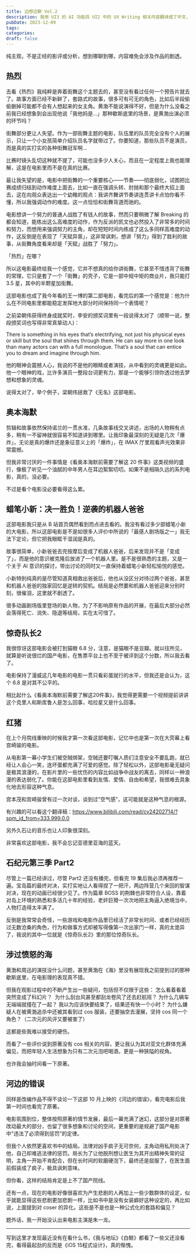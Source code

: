 ```yaml
---
title: 边想边聊 Vol.2
description: 我用 UI3 的 AI 功能将 UI2 中的 UX Writing 相关内容翻译成了中文，并做了一些简单校对。
pubDate: 2023-12-09
tags: 
categories: 
draft: false
---
```

纯主观，不是正经的影评或分析，想到哪聊到哪，内容难免会涉及作品的剧透。

## 热烈
去看《热烈》我纯粹是奔着街舞这个主题去的，甚至没有看过任何一个预告片就去了。故事方面已经不新鲜了，套路式的故事，很多可有可无的角色，比如后半段偷偷删掉可能都不会有人想起来的女主角。黄渤不能说演得不好，但是为什么没看之前我已经想象到会出现他说「我他妈是…」那种歇斯底里的场景，是黄渤出演必须的环节吗？

街舞部分更让人失望。作为一部街舞主题的电影，队伍里的队员完全没有个人的展示，只让一个小女孩简单介绍队员名字就带过了。你要知道，那些队员不是演员，而是真的实打实的各种街舞冠军啊…

比赛时镜头乱切这种就不提了，可能也没多少人关心，而且在一定程度上我也能理解，这是在电影里而不是在真的比赛。

最让我失望的是，电影中把街舞的一个重要核心——节奏——彻底弱化，试图把比赛成绩归结到动作难度上面去，比如一直在强调头转、肘抛和那个最终大招上面去，这在向观众表达出一个幼稚的观点：我讲齐舞讲节奏讲连贯讲卡点怕你看不懂，所以我强调动作的难度。这一点恰恰和街舞背道而驰的。

电影想讲一个努力的普通人战胜了有钱人的故事，然而只要稍微了解 Breaking 的都会知道，能练出这么高难度的动作，作为反派的凯文也必然投入了非常多的时间和努力，而想用来强调努力的主角，却在短短时间内练成了这么多同样高难度的动作，这反倒是在表现了「天赋异禀」，这非常讽刺，想讲「努力」得到了胜利的故事，从街舞角度看来却是「天赋」战胜了「努力」。

「热烈」在哪？

所以这电影最终给我一个感觉，它并不想真的给你讲街舞，它甚至不惜违背了街舞的常理，它只是套了一个「街舞」的壳子，它是一部中规中矩的商业片，我只能打 3.5 星，其中的半颗星加街舞。

这部电影也成了我今年看的王一博的第二部电影，看完后的第一个感觉是：他为什么在不同电影里都能稳定发挥地大部分时间保持同一个表情呢？

之前梁朝伟获得终身成就奖时，李安的颁奖词里有一段说得太对了（顺带一说，整段颁奖词也写得非常真挚动人)：

There is something in his eyes that’s electrifying, not just his physical eyes or skill but the soul that shines through them.
He can say more in one look than many actors can with a full monologue. That’s a soul that can entice you to dream and imagine through him.

他的眼神会震撼人心，我说的不是他的眼睛或者演技，从中看到的灵魂更是如此。他一个眼神的戏，比许多演员一整段台词更有力，那是一个能够引领你透过他去梦想和想象的灵魂。

说得太对了，举个例子，梁朝伟拯救了《无名》这部电影。


## 奥本海默
剪辑和故事依然保持诺兰的一贯水准，几条故事线交叉讲述，出场的人物稍有点多，稍有一不留神就很容易不知道讲到哪里。让我印象最深刻的无疑是几次「爆炸」，无论是真的爆炸还是象征意义上的「爆炸」，在 IMAX 厅里观看声光效果非常震撼。

但我非常讨厌的一件事情是《看奥本海默前需要了解这 20 件事》这类视频的盛行，像极了听见一个油腻的中年男人在耳边絮絮叨叨。如果不是相隔久远的系列电影，真的，没必要。

不过是看个电影没必要看得这么累。

## 蜡笔小新：决一胜负！逆袭的机器人爸爸
这部电影我只是从 B 站首页偶然看到而点进去看的。我没有看过多少部蜡笔小新的大电影，所以这部电影是不是如很多人评价中所说的「最感人剧场版之一」我无法下定论，但它把我眼眶干湿润是真的。

故事很简单，小新爸爸去完按摩后变成了机器人爸爸，后来发现并不是「变成了」，而是他的意识被克隆后放进了一个机器人里。是不是很熟悉的主题，又是一个关于 AI 意识的探讨，带出讨论的同时又一直保持着蜡笔小新轻松愉悦的感觉。

小新特别纯真的是尽管知道真相救出爸爸后，他也从没区分对待过两个爸爸，甚至和机器人爸爸的独家回忆是逆转的契机。结局是必然要和机器人爸爸迎来分别时刻，很催泪，这里就不剧透了。

很多动画剧场版里登场的新人物，为了不影响原有作品的开展，在最后大部分必然会落得死亡、消失、隐退等结局，实在太可惜了。

## 惊奇队长2
我很惊讶这部电影会被打到猫眼 6.8 分，注意，是猫眼不是豆瓣。就以往所见，就算是听说很烂的国产电影，在售票平台上也不至于被评到这个分数，所以我去看了。

电影保持了漫威这几年电影的电影一贯只看彩蛋就行的水平，但我还是会认为，这个 6.8 是对其不公平的。

相比起什么《看奥本海默前需要了解这20件事》，我觉得更需要一个视频提前讲讲这个克里人和斯库鲁人是怎么回事，哈拉星又是什么回事。

## 红猪
在上个月院线重映的时候我才第一次看这部电影，记忆中也是第一次在大荧幕上看宫崎骏的电影。

从电影第一幕小学生们被空贼绑架，空贼还要叮嘱人质们注意安全不要乱跑，就已经让人会心一笑，连坏蛋都充满了可爱的感觉。除了轻松以外，这部电影毫无疑问是极其浪漫的，在影片里的一些忧伤的内容比如战争中战友的离去，同样以一种浪漫的表达弱化了。你能在这部电影里看到友情、爱情、自由和希望，我很难去具象化地去形容这种气息。

宫本茂和宫崎骏曾有过一次对谈，谈到过“空气感”，这可能就是这种气息的根源。

有兴趣的可以看这个翻译稿：https://www.bilibili.com/read/cv24202714/?spm_id_from=333.999.0.0

另外久石让的音乐也让人印象很深刻。

非常喜欢这部电影，我不会忘记亚德里亚海的蓝天。

## 石纪元第三季 Part2
尽管上一篇已经讲过，尽管 Part2 还没有播完，但看完 19 集后我必须再推荐一遍。宝岛篇的最终对决，实打实地让人看得捏了一把汗，两边阵营几个来回的智谋对决，现在的动画已经很少见了。作为篇章 BOSS 的荆棘也非常符合人设，靠着对岛上环境的熟悉和多活几十年的经验，老奸巨猾一次次地把主角逼入绝境当中，人物打造得太丰满了。

反倒是我常常会奇怪，一些游戏和电影作品里已经活了非常长时间、或者已经经历过无数沧桑的角色，行为和做事方式却被写得像第一次出家门一样，真的太诡异了，我说的其中一位就是《惊奇队长2》里的那位惊奇队长。

## 涉过愤怒的海
黄渤和周迅的演技没什么问题，甚至黄渤在《海》里没有展现我之前提到过的那种歇斯底里，在电影理的表现真不错。

但我在观影过程中的不断产生出一些疑问，包括但不仅限于这些：
怎么看着看着突然变成了科幻片？ ​​​
为什么刮台风甚至都刮龙卷风了还去赶航班？
为什么几辆车无端端就撞在了一起？
我以为应该快要结束了，结果还有快一个小时？
为什么嫌疑人在被黄渤追杀中还被其看到过 cos 服装，还要抽空去漫展，坚持 cos 同一个角色？（二次元的风评又要被害了）

这都是些我难以接受的硬伤。

而看了一些评价说到原著没有 cos 相关的内容，更让我认为其对亚文化群体充满偏见，而把年轻人生活想象为只有二次元泡吧喝酒，更是一种狭隘的视角。

也许我会抽时间看一下原著。

## 河边的错误
同样是改编作品不得不谈论一下这部 10 月上映的《河边的错误》，看完电影后我第一时间也看完了原著。

电影氛围到位，整体按照原著的情节发展，最后一幕充满了迷幻，这部分是对原著改动最大的部分，也留了很多想象和讨论的空间，更重要的是规避了国产电影中"违法了必须得到惩罚”的定律。

但我个人依然更喜欢书中的结局。法律对凶手疯子无可奈何，主角动用私刑处决了他，自己却难逃法律的惩罚。局长为了让他脱刑想让医生为其开出精神失常的证明，主角一开始不肯配合，但在长时间的软磨硬泡下，最终还是屈服了，在医生面前假装成了疯子，极具讽刺意味。

但你看，这样的结局肯定是上不了国产院线。

还有一点，现在的电影好像很喜欢为产生悲剧的人再加上一些少数群体的设定，似乎就能显得这些悲剧更加悲剧一样，比如书中是没有女装癖好这种设定的，再比如说，上面提到对 coser 的异化。这些是不是也是一种公式化的套路和偏见？

题外话，我一开始没认出来电影主演是朱一龙。

---

写到这里才发现最近没有在看什么书，《我与地坛》《白鲸》都看了一些又还没看完，看得最起劲的反而是《iOS 15程式设计》，真的惭愧。